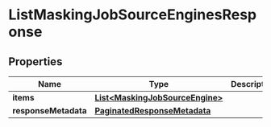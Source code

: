 

# ListMaskingJobSourceEnginesResponse


## Properties

Name | Type | Description | Notes
------------ | ------------- | ------------- | -------------
**items** | [**List&lt;MaskingJobSourceEngine&gt;**](MaskingJobSourceEngine.md) |  |  [optional]
**responseMetadata** | [**PaginatedResponseMetadata**](PaginatedResponseMetadata.md) |  |  [optional]



